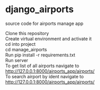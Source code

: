 # django_airports
source code for airports manage app

Clone this repository<br>
Create virtual environment and activate it <br>
cd into project<br>
cd manage_airports<br>
Run pip install -r requirements.txt<br>
Run server<br>
To get list of all airports navigate to http://127.0.0.1:8000/airports_app/airports/<br>
To search airport by ident navigate to http://127.0.0.1:8000/airports_app/airports/<ident><br>

